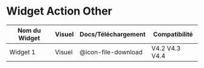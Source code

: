 # Widget Action Other

| Nom du Widget  | Visuel         | Docs/Téléchargement     | Compatibilité     |
|----------------|----------------|-------------------------|-------------------|
| Widget 1 | Visuel | @icon-file-download | V4.2 V4.3 V4.4 |


